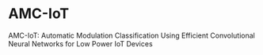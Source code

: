 # AMC-IoT
AMC-IoT: Automatic Modulation Classification Using Efficient Convolutional Neural Networks for Low Power IoT Devices

